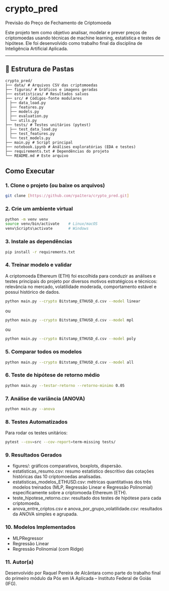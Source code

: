 # crypto_pred
Previsão do Preço de Fechamento de Criptomoeda

Este projeto tem como objetivo analisar, modelar e prever preços de criptomoedas usando técnicas de machine learning, estatística e testes de hipótese. Ele foi desenvolvido como trabalho final da disciplina de Inteligência Artificial Aplicada.

---

## 📁 Estrutura de Pastas

```shell
crypto_pred/
├── data/ # Arquivos CSV das criptomoedas
├── figuras/ # Gráficos e imagens geradas
├── estatisticas/ # Resultados salvos
├── src/ # Códigos-fonte modulares
│ ├── data_load.py
│ ├── features.py
│ ├── models.py
│ ├── evaluation.py
│ └── utils.py
├── tests/ # Testes unitários (pytest)
│ ├── test_data_load.py
│ ├── test_features.py
│ └── test_models.py
├── main.py # Script principal
├── notebook.ipynb # Análises exploratórias (EDA e testes)
├── requirements.txt # Dependências do projeto
└── README.md # Este arquivo
```

## Como Executar

### 1. Clone o projeto (ou baixe os arquivos)

```bash
git clone [https://github.com/rpa1tera/crypto_pred.git]
```

### 2. Crie um ambiente virtual
```bash
python -m venv venv
source venv/bin/activate    # Linux/macOS
venv\Scripts\activate       # Windows
```

### 3. Instale as dependências
```bash
pip install -r requirements.txt
```

### 4. Treinar modelo e validar

A criptomoeda Ethereum (ETH) foi escolhida para conduzir as análises e testes principais do projeto por diversos motivos estratégicos e técnicos: relevância no mercado, volatilidade moderada, comportamento estável e possui histórico de dados. 

```bash
python main.py --crypto Bitstamp_ETHUSD_d.csv --model linear
```

ou

```bash
python main.py --crypto Bitstamp_ETHUSD_d.csv --model mpl
```

ou 

```bash
python main.py --crypto Bitstamp_ETHUSD_d.csv --model poly
```

### 5. Comparar todos os modelos

```bash
python main.py --crypto Bitstamp_ETHUSD_d.csv --model all
```

### 6. Teste de hipótese de retorno médio

```bash
python main.py --testar-retorno --retorno-minimo 0.05
```

### 7. Análise de variância (ANOVA)

```bash
python main.py --anova
```

### 8. Testes Automatizados

Para rodar os testes unitários: 

```bash
pytest --cov=src --cov-report=term-missing tests/
```

### 9. Resultados Gerados

- figures/: gráficos comparativos, boxplots, dispersão.
- estatisticas_resumo.csv: resumo estatístico descritivo das cotações históricas das 10 criptomoedas analisadas.
- estatisticas_modelos_ETHUSD.csv: métricas quantitativas dos três modelos treinados (MLP, Regressão Linear e Regressão Polinomial) especificamente sobre a criptomoeda Ethereum (ETH).
- teste_hipotese_retorno.csv: resultado dos testes de hipótese para cada criptomoeda.
- anova_entre_criptos.csv e anova_por_grupo_volatilidade.csv: resultados da ANOVA simples e agrupada.



### 10. Modelos Implementados

- MLPRegressor
- Regressão Linear
- Regressão Polinomial (com Ridge)

### 11. Autor(a)

Desenvolvido por Raquel Pereira de Alcântara como parte do trabalho final do primeiro módulo da Pós em IA Aplicada – Instituto Federal de Goiás (IFG).


